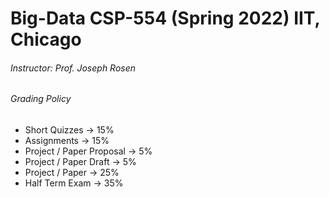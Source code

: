 # Big-Data CSP-554 (Spring 2022) IIT, Chicago 

###### Instructor: Prof. Joseph Rosen

###### Grading Policy

- Short Quizzes	-> 15%            
- Assignments	-> 15%              
- Project / Paper Proposal -> 5%  
- Project / Paper Draft -> 5%     
- Project / Paper -> 25%          
- Half Term Exam -> 35%           
